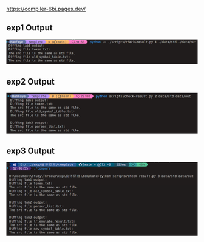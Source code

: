 https://compiler-6bi.pages.dev/

## exp1 Output
![alt text](assets/image.png)

## exp2 Output
![alt text](assets/image-1.png)

## exp3 Output
![alt text](assets/image-2.png)